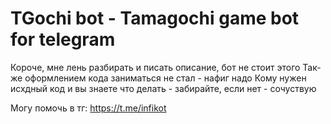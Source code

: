 # TGochi bot - Tamagochi game bot for telegram

Короче, мне лень разбирать и писать описание, бот не стоит этого
Так-же оформлением кода заниматься не стал - нафиг надо
Кому нужен исхдный код и вы знаете что делать - забирайте, если нет - сочуствую

Могу помочь в тг: https://t.me/infikot
